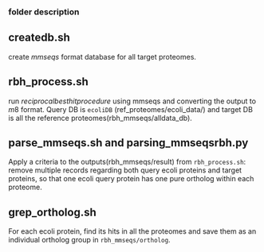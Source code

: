 ### folder description

## createdb.sh
create $mmseqs$ format database for all target proteomes.

## rbh_process.sh
run $reciprocal best hit procedure$ using mmseqs and converting the output to $m8$ format. Query DB is `ecoliDB` (ref_proteomes/ecoli_data/) and target DB is all the reference proteomes(rbh_mmseqs/alldata_db).

## parse_mmseqs.sh and parsing_mmseqsrbh.py
Apply a criteria to the outputs(rbh_mmseqs/result) from `rbh_process.sh`: remove multiple records regarding both query ecoli proteins and target proteins, so that one ecoli query protein has one pure ortholog within each proteome.

## grep_ortholog.sh
For each ecoli protein, find its hits in all the proteomes and save them as an individual ortholog group in `rbh_mmseqs/ortholog`. 
